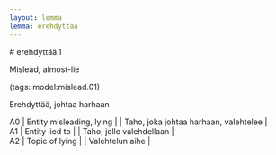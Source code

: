 ```yaml
---
layout: lemma
lemma: erehdyttää
---
```


<div class="sense">
# <span class="sensename">erehdyttää.1</span>

<span class="description">Mislead, almost-lie</span>

(tags: model:mislead.01)

<span class="description">Erehdyttää, johtaa harhaan</span>

A0 | Entity misleading, lying |   | Taho, joka johtaa harhaan, valehtelee |  
A1 | Entity lied to |   | Taho, jolle valehdellaan |  
A2 | Topic of lying |   | Valehtelun aihe |  

</div>

